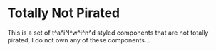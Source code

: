 # Totally Not Pirated
This is a set of t^a^i^l^w^i^n^d styled components that are not totally pirated, I do not own any of these components...
